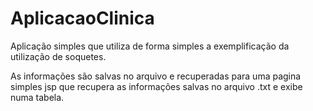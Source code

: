 # AplicacaoClinica

Aplicação simples que utiliza de forma simples a exemplificação da utilização de soquetes.

As informações são salvas no arquivo e recuperadas para uma pagina simples jsp que recupera as informações salvas no arquivo .txt e exibe numa tabela.
